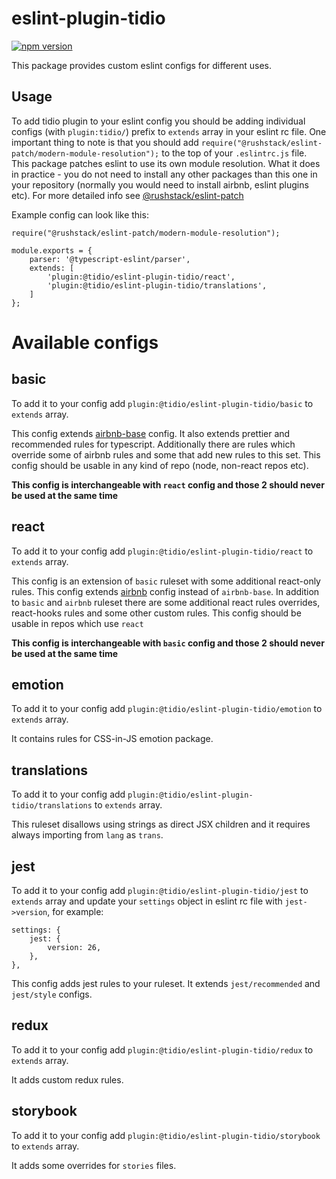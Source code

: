 # eslint-plugin-tidio

[![npm version](https://badge.fury.io/js/@tidio%2Feslint-plugin-tidio.svg)](https://badge.fury.io/js/@tidio%2Feslint-plugin-tidio)

This package provides custom eslint configs for different uses.

## Usage

To add tidio plugin to your eslint config you should be adding individual configs (with `plugin:tidio/`) prefix to `extends` array in your eslint rc file. One important thing to note is that you should add `require("@rushstack/eslint-patch/modern-module-resolution");` to the top of your `.eslintrc.js` file. This package patches eslint to use its own module resolution. What it does in practice - you do not need to install any other packages than this one in your repository (normally you would need to install airbnb, eslint plugins etc). For more detailed info see [@rushstack/eslint-patch](https://www.npmjs.com/package/@rushstack/eslint-patch)

Example config can look like this:

```
require("@rushstack/eslint-patch/modern-module-resolution");

module.exports = {
    parser: '@typescript-eslint/parser',
    extends: [
        'plugin:@tidio/eslint-plugin-tidio/react',
        'plugin:@tidio/eslint-plugin-tidio/translations',
    ]
};
```

# Available configs

## basic

To add it to your config add `plugin:@tidio/eslint-plugin-tidio/basic` to `extends` array.

This config extends [airbnb-base](https://www.npmjs.com/package/eslint-config-airbnb-base) config. It also extends prettier and recommended rules for typescript. Additionally there are rules which override some of airbnb rules and some that add new rules to this set. This config should be usable in any kind of repo (node, non-react repos etc).

**This config is interchangeable with `react` config and those 2 should never be used at the same time**

## react

To add it to your config add `plugin:@tidio/eslint-plugin-tidio/react` to `extends` array.

This config is an extension of `basic` ruleset with some additional react-only rules. This config extends [airbnb](https://www.npmjs.com/package/eslint-config-airbnb) config instead of `airbnb-base`. In addition to `basic` and `airbnb` ruleset there are some additional react rules overrides, react-hooks rules and some other custom rules. This config should be usable in repos which use `react`

**This config is interchangeable with `basic` config and those 2 should never be used at the same time**

## emotion

To add it to your config add `plugin:@tidio/eslint-plugin-tidio/emotion` to `extends` array.

It contains rules for CSS-in-JS emotion package.

## translations

To add it to your config add `plugin:@tidio/eslint-plugin-tidio/translations` to `extends` array.

This ruleset disallows using strings as direct JSX children and it requires always importing from `lang` as `trans`.

## jest

To add it to your config add `plugin:@tidio/eslint-plugin-tidio/jest` to `extends` array and update your `settings` object in eslint rc file with `jest->version`, for example:

```
settings: {
    jest: {
        version: 26,
    },
},
```

This config adds jest rules to your ruleset. It extends `jest/recommended` and `jest/style` configs.

## redux

To add it to your config add `plugin:@tidio/eslint-plugin-tidio/redux` to `extends` array.

It adds custom redux rules.

## storybook

To add it to your config add `plugin:@tidio/eslint-plugin-tidio/storybook` to `extends` array.

It adds some overrides for `stories` files.
